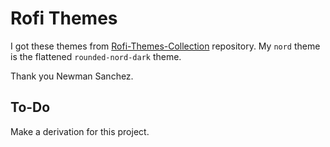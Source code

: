 # Rofi Themes

I got these themes from [Rofi-Themes-Collection](https://github.com/newmanls/rofi-themes-collection?tab=readme-ov-file) repository. My `nord` theme is the flattened `rounded-nord-dark` theme.

Thank you Newman Sanchez.

## To-Do

Make a derivation for this project.
